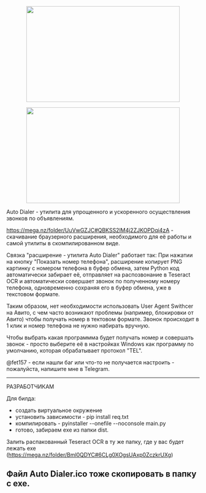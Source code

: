 <p align="center">
<img width="400" height="250" src="https://github.com/user-attachments/assets/1cd7fce2-5d40-45a1-992b-334508c70fe4">
</p>
<p align="center">
<img width="400" height="250" src="https://github.com/user-attachments/assets/0e864108-dfc2-4507-b480-e38f76741e1f">
</p>

Auto Dialer - утилита для упрощенного и ускоренного осуществления звонков по объявлениям.

https://mega.nz/folder/UuVwGZJC#QBKSS2lM4j2ZJKOPDqi4zA - скачивание браузерного расширения, необходимого для её работы и
самой утилиты в скомпилированном виде.

Связка "расширение - утилита Auto Dialer" работает так:
При нажатии  на кнопку "Показать номер телефона", расширение копирует PNG картинку с номером телефона в буфер обмена, затем
Python код автоматически забирает её, отправляет на распозвонание в Teseract OCR и автоматически совершает звонок по
полученному номеру телефона, одновременно сохраняя его в буфер обмена, уже в текстовом формате.

Таким образом, нет необходимости использовать User Agent Swithcer на Авито, с чем часто возникают проблемы (например, блокировки от Авито)
чтобы получать номер в тектовом формате. Звонок происходит в 1 клик и номер телефона не нужно набирать вручную.

Чтобы выбрать какая программма будет получать номер и совершать звонок - просто выберите её в настройках Windows
как программу по умолчанию, которая обрабатывает протокол "TEL".

@fet157 - если нашли баг или что-то не получается настроить - пожалуйста, напишите мне в Telegram.

-------------------------------------------------------------------------------
РАЗРАБОТЧИКАМ                                                              
                                                                              
Для билда:                                                                 
                                                                              
- создать виртуальное окружение                                               
- установить зависимости - pip install req.txt                                
- компилировать - pyinstaller --onefile --noconsole main.py                   
- готово, забираем exe из папки dist.                                         
                                                                              
Залить распакованный Teseract OCR в ту же папку, где у вас будет лежать exe   
(https://mega.nz/folder/Bml0QDYC#6CLg0XOgsUAxp0ZczkrUXg)                      
                                                                              
Файл Auto Dialer.ico тоже скопировать в папку с exe.                          
-------------------------------------------------------------------------------